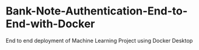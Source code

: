 # Bank-Note-Authentication-End-to-End-with-Docker
End to end deployment of Machine Learning Project using Docker Desktop 
